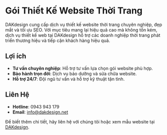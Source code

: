 # Gói Thiết Kế Website Thời Trang

DAKdesign cung cấp dịch vụ thiết kế website thời trang chuyên nghiệp, đẹp mắt và tối ưu SEO. Với mục tiêu mang lại hiệu quả cao mà không tốn kém, dịch vụ thiết kế web tại DAKdesign hỗ trợ các doanh nghiệp thời trang phát triển thương hiệu và tiếp cận khách hàng hiệu quả.

## Lợi ích
- **Tư vấn chuyên nghiệp**: Hỗ trợ tư vấn lựa chọn gói website phù hợp.
- **Bảo hành trọn đời**: Dịch vụ bảo dưỡng và sửa chữa website.
- **Hỗ trợ 24/7**: Đội ngũ tư vấn và hỗ trợ kỹ thuật tận tình.

## Liên Hệ
- **Hotline**: 0943 943 179
- **Email**: info@dakdesign.net

Để biết thêm chi tiết, hãy liên hệ với chúng tôi hoặc xem mẫu website tại [DAKdesign](http://dakdesign.net).
